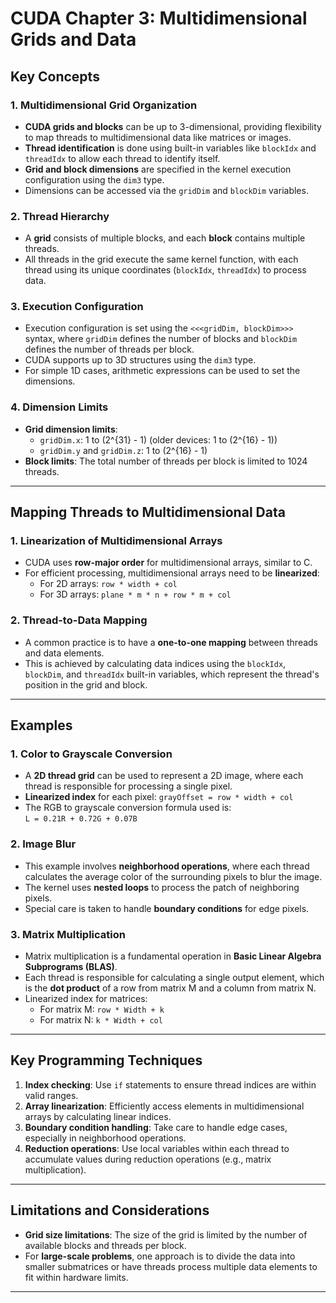 # CUDA Chapter 3: Multidimensional Grids and Data

## Key Concepts

### 1. Multidimensional Grid Organization

- **CUDA grids and blocks** can be up to 3-dimensional, providing flexibility to map threads to multidimensional data like matrices or images.
- **Thread identification** is done using built-in variables like `blockIdx` and `threadIdx` to allow each thread to identify itself.
- **Grid and block dimensions** are specified in the kernel execution configuration using the `dim3` type.
- Dimensions can be accessed via the `gridDim` and `blockDim` variables.

### 2. Thread Hierarchy

- A **grid** consists of multiple blocks, and each **block** contains multiple threads.
- All threads in the grid execute the same kernel function, with each thread using its unique coordinates (`blockIdx`, `threadIdx`) to process data.

### 3. Execution Configuration

- Execution configuration is set using the `<<<gridDim, blockDim>>>` syntax, where `gridDim` defines the number of blocks and `blockDim` defines the number of threads per block.
- CUDA supports up to 3D structures using the `dim3` type.
- For simple 1D cases, arithmetic expressions can be used to set the dimensions.

### 4. Dimension Limits

- **Grid dimension limits**:
  - `gridDim.x`: 1 to \(2^{31} - 1\) (older devices: 1 to \(2^{16} - 1\))
  - `gridDim.y` and `gridDim.z`: 1 to \(2^{16} - 1\)
- **Block limits**: The total number of threads per block is limited to 1024 threads.

---

## Mapping Threads to Multidimensional Data

### 1. Linearization of Multidimensional Arrays

- CUDA uses **row-major order** for multidimensional arrays, similar to C.
- For efficient processing, multidimensional arrays need to be **linearized**:
  - For 2D arrays: `row * width + col`
  - For 3D arrays: `plane * m * n + row * m + col`

### 2. Thread-to-Data Mapping

- A common practice is to have a **one-to-one mapping** between threads and data elements.
- This is achieved by calculating data indices using the `blockIdx`, `blockDim`, and `threadIdx` built-in variables, which represent the thread's position in the grid and block.

---

## Examples

### 1. Color to Grayscale Conversion

- A **2D thread grid** can be used to represent a 2D image, where each thread is responsible for processing a single pixel.
- **Linearized index** for each pixel: `grayOffset = row * width + col`
- The RGB to grayscale conversion formula used is:  
  `L = 0.21R + 0.72G + 0.07B`

### 2. Image Blur

- This example involves **neighborhood operations**, where each thread calculates the average color of the surrounding pixels to blur the image.
- The kernel uses **nested loops** to process the patch of neighboring pixels.
- Special care is taken to handle **boundary conditions** for edge pixels.

### 3. Matrix Multiplication

- Matrix multiplication is a fundamental operation in **Basic Linear Algebra Subprograms (BLAS)**.
- Each thread is responsible for calculating a single output element, which is the **dot product** of a row from matrix M and a column from matrix N.
- Linearized index for matrices:
  - For matrix M: `row * Width + k`
  - For matrix N: `k * Width + col`

---

## Key Programming Techniques

1. **Index checking**: Use `if` statements to ensure thread indices are within valid ranges.
2. **Array linearization**: Efficiently access elements in multidimensional arrays by calculating linear indices.
3. **Boundary condition handling**: Take care to handle edge cases, especially in neighborhood operations.
4. **Reduction operations**: Use local variables within each thread to accumulate values during reduction operations (e.g., matrix multiplication).

---

## Limitations and Considerations

- **Grid size limitations**: The size of the grid is limited by the number of available blocks and threads per block.
- For **large-scale problems**, one approach is to divide the data into smaller submatrices or have threads process multiple data elements to fit within hardware limits.

---
